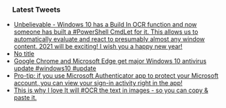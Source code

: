 <h3><a href="https://twitter.com/endi24"><img height=16 src="https://upload.wikimedia.org/wikipedia/sco/9/9f/Twitter_bird_logo_2012.svg"></a> Latest Tweets</h3>

<!-- BLOG-POST-LIST:START -->
- [Unbelievable - Windows 10 has a Build In OCR function and now someone has built a #PowerShell CmdLet for it.  This allows us to automatically evaluate and react to presumably almost any window content. 2021 will be exciting! I wish you a happy new year!](https://rss.app/articles/cb4e791f6f6d729c074351566bd3a7c508111d6e3136b1eaebec8115978b66d3eb10ab132a9c8f2cb6e1757cdc100a9360d36ae5c41b7c108832c16087cb)
- [No title](https://rss.app/articles/cb4e791f6f6d729c074351566bd3a7c508111d6e2b3ab1e9cceda31f93836bc8f21ab7132a9c8f2cb6e1757cdc100b9a63dc6fe4cb1778108933c56481c4)
- [Google Chrome and Microsoft Edge get major Windows 10 antivirus update  #windows10 #update](https://rss.app/articles/cb4e791f6f6d729c074351566bd3a7c508111d6e2b3ab1e9cceda31f93836bc8f21ab7132a9c8f2cb6e1757cdc100b9a63d36de5c61279158f3ec16b85ca)
- [Pro-tip: if you use Microsoft Authenticator app to protect your Microsoft account, you can view your sign-in activity right in the app!](https://rss.app/articles/cb4e791f6f6d729c074351566bd3a7c508111d6e2b2da7c3cef7a31f938f6b88f10ba4482c9bc169f0a66e75d7120a9262d16ae8c41479168b33)
- [This is why I love  It will #OCR the text in images - so you can copy & paste it.](https://rss.app/articles/cb4e791f6f6d729c074351566bd3a7c508111d6e1a31b6e890b6c809918773d2f150f40f6ddcd66df3a36b7fdd160e9164d06ce5c2)
<!-- BLOG-POST-LIST:END -->
